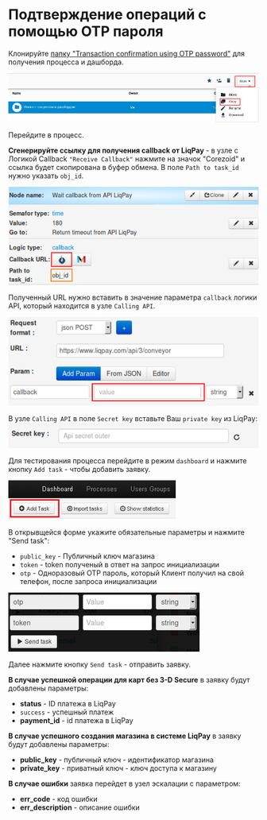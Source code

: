 # Подтверждение операций с помощью OTP пароля

Клонируйте [папку "Transaction confirmation using OTP password"](https://admin.corezoid.com/folder/conv/1923) для получения процесса и дашборда.


![](../img/copy_folder.png)

Перейдите в процесс.

**Сгенерируйте ссылку для получения callback от LiqPay** - в узле с Логикой Callback `"Receive Callback"` нажмите на значок "Corezoid" и ссылка будет скопирована в буфер обмена.
В поле `Path to task_id` нужно указать `obj_id`.

![](../img/corezoid_callback.png)

Полученный URL нужно вставить в значение параметра `callback` логики API, который находится в узле `Calling API`.

![](../img/liqpay_callback.png)

В узле `Calling API` в поле `Secret key` вставьте Ваш `private key` из LiqPay:
![](../img/api_secret_outer.png)

Для тестирования процесса перейдите в режим `dashboard` и нажмите кнопку `Add task` - чтобы добавить  заявку.

![](../img/mandrill_dashboard.png)

В открывщейся форме укажите обязательные параметры и нажмите "Send task":

* `public_key` - Публичный ключ магазина
* `token` - token полученый в ответ на запрос инициализации
* `otp` - Одноразовый OTP пароль, который Клиент получил на свой телефон, после запроса инициализации

![](../img/otp.png)

Далее нажмите кнопку `Send task` - отправить заявку.

**В случае успешной операции для карт без 3-D Secure** в заявку будут добавлены параметры:
* **status** - ID платежа в LiqPay
 * `success` - успешный платеж
* **payment_id** - id платежа в LiqPay

**В случае успешного создания магазина в системе LiqPay** в заявку будут добавлены параметры:
* **public_key**  - публичный ключ - идентификатор магазина
* **private_key**  - приватный ключ - ключ доступа к магазину

**В случае ошибки** заявка перейдет в узел эскалации с параметром:
* **err_code** - код ошибки
* **err_description** - описание ошибки



